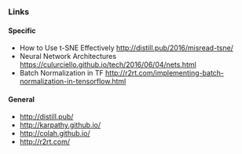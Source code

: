 ### Links

#### Specific
* How to Use t-SNE Effectively http://distill.pub/2016/misread-tsne/
* Neural Network Architectures https://culurciello.github.io/tech/2016/06/04/nets.html
* Batch Normalization in TF http://r2rt.com/implementing-batch-normalization-in-tensorflow.html

#### General
* http://distill.pub/
* http://karpathy.github.io/
* http://colah.github.io/
* http://r2rt.com/
